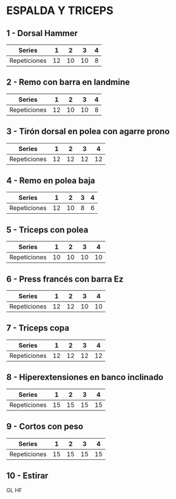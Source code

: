 # ESPALDA Y TRICEPS

## 1 - Dorsal Hammer
| Series | 1 | 2 | 3 | 4 |
|----------|----------|----------|----------|----------|
| Repeticiones | 12 | 10 | 10 | 8 |
## 2 - Remo con barra en landmine
| Series | 1 | 2 | 3 | 4 |
|----------|----------|----------|----------|----------|
| Repeticiones | 12 | 10 | 10 | 8 |
## 3 - Tirón dorsal en polea con agarre prono
| Series | 1 | 2 | 3 | 4 |
|----------|----------|----------|----------|----------|
| Repeticiones | 12 | 12 | 12 | 12 |
## 4 - Remo en polea baja
| Series | 1 | 2 | 3 | 4 |
|----------|----------|----------|----------|----------|
| Repeticiones | 12 | 10 | 8 | 6 |
## 5 - Triceps con polea
| Series | 1 | 2 | 3 | 4 |
|----------|----------|----------|----------|----------|
| Repeticiones | 10 | 10 | 10 | 10 |
## 6 - Press francés con barra Ez
| Series | 1 | 2 | 3 | 4 |
|----------|----------|----------|----------|----------|
| Repeticiones | 12 | 12 | 10 | 10 |
## 7 - Triceps copa
| Series | 1 | 2 | 3 | 4 |
|----------|----------|----------|----------|----------|
| Repeticiones | 12 | 12 | 12 | 12 |
## 8 - Hiperextensiones en banco inclinado
| Series | 1 | 2 | 3 | 4 |
|----------|----------|----------|----------|----------|
| Repeticiones | 15 | 15 | 15 | 15 |
## 9 - Cortos con peso
| Series | 1 | 2 | 3 | 4 |
|----------|----------|----------|----------|----------|
| Repeticiones | 15 | 15 | 15 | 15 |
## 10 - Estirar
GL HF
